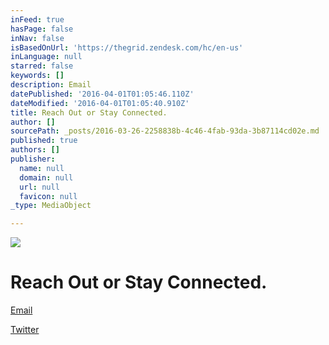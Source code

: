 ```yaml
---
inFeed: true
hasPage: false
inNav: false
isBasedOnUrl: 'https://thegrid.zendesk.com/hc/en-us'
inLanguage: null
starred: false
keywords: []
description: Email
datePublished: '2016-04-01T01:05:46.110Z'
dateModified: '2016-04-01T01:05:40.910Z'
title: Reach Out or Stay Connected.
author: []
sourcePath: _posts/2016-03-26-2258838b-4c46-4fab-93da-3b87114cd02e.md
published: true
authors: []
publisher:
  name: null
  domain: null
  url: null
  favicon: null
_type: MediaObject

---
```

![](https://the-grid-user-content.s3-us-west-2.amazonaws.com/3812816e-5578-480f-a91f-c1e141565bf7.jpg)

# Reach Out or Stay Connected.

[Email][0]

[Twitter][1]

[0]: http://www.123contactform.com/form-1831865/Contact-Form
[1]: https://twitter.com/thegrid